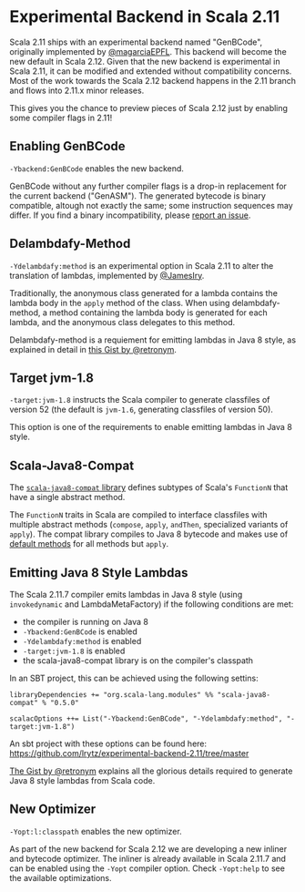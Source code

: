 # Experimental Backend in Scala 2.11

Scala 2.11 ships with an experimental backend named "GenBCode", originally implemented by [@magarciaEPFL](https://github.com/magarciaEPFL).
This backend will become the new default in Scala 2.12.
Given that the new backend is experimental in Scala 2.11, it can be modified and extended without compatibility concerns.
Most of the work towards the Scala 2.12 backend happens in the 2.11 branch and flows into 2.11.x minor releases.

This gives you the chance to preview pieces of Scala 2.12 just by enabling some compiler flags in 2.11!

## Enabling GenBCode

`-Ybackend:GenBCode` enables the new backend.

GenBCode without any further compiler flags is a drop-in replacement for the current backend ("GenASM").
The generated bytecode is binary compatible, altough not exactly the same; some instruction sequences may differ.
If you find a binary incompatibility, please [report an issue](https://issues.scala-lang.org/secure/Dashboard.jspa).

## Delambdafy-Method

`-Ydelambdafy:method` is an experimental option in Scala 2.11 to alter the translation of lambdas, implemented by [@JamesIry](https://github.com/JamesIry).

Traditionally, the anonymous class generated for a lambda contains the lambda body in the `apply` method of the class.
When using delambdafy-method, a method containing the lambda body is generated for each lambda, and the anonymous class delegates to this method.

Delambdafy-method is a requiement for emitting lambdas in Java 8 style, as explained in detail in [this Gist by @retronym](https://gist.github.com/retronym/0178c212e4bacffed568).

## Target jvm-1.8

`-target:jvm-1.8` instructs the Scala compiler to generate classfiles of version 52 (the default is `jvm-1.6`, generating classfiles of version 50).

This option is one of the requirements to enable emitting lambdas in Java 8 style.

## Scala-Java8-Compat

The [`scala-java8-compat` library](https://github.com/scala/scala-java8-compat) defines subtypes of Scala's `FunctionN` that have a single abstract method. 

The `FunctionN` traits in Scala are compiled to interface classfiles with multiple abstract methods (`compose`, `apply`, `andThen`, specialized variants of `apply`).
The compat library compiles to Java 8 bytecode and makes use of [default methods](https://docs.oracle.com/javase/tutorial/java/IandI/defaultmethods.html) for all methods but `apply`.

## Emitting Java 8 Style Lambdas

The Scala 2.11.7 compiler emits lambdas in Java 8 style (using `invokedynamic` and LambdaMetaFactory) if the following conditions are met:
  - the compiler is running on Java 8
  - `-Ybackend:GenBCode` is enabled
  - `-Ydelambdafy:method` is enabled
  - `-target:jvm-1.8` is enabled
  - the scala-java8-compat library is on the compiler's classpath

In an SBT project, this can be achieved using the following settins:

    libraryDependencies += "org.scala-lang.modules" %% "scala-java8-compat" % "0.5.0"
    
    scalacOptions ++= List("-Ybackend:GenBCode", "-Ydelambdafy:method", "-target:jvm-1.8")

An sbt project with these options can be found here: https://github.com/lrytz/experimental-backend-2.11/tree/master

[The Gist by @retronym](https://gist.github.com/retronym/0178c212e4bacffed568) explains all the glorious details required to generate Java 8 style lambdas from Scala code.

## New Optimizer

`-Yopt:l:classpath` enables the new optimizer.

As part of the new backend for Scala 2.12 we are developing a new inliner and bytecode optimizer.
The inliner is already available in Scala 2.11.7 and can be enabled using the `-Yopt` compiler option.
Check `-Yopt:help` to see the available optimizations.
